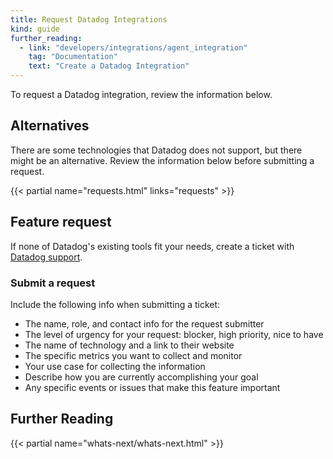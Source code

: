 ```yaml
---
title: Request Datadog Integrations
kind: guide
further_reading:
  - link: "developers/integrations/agent_integration"
    tag: "Documentation"
    text: "Create a Datadog Integration"
---
```


To request a Datadog integration, review the information below.

## Alternatives

There are some technologies that Datadog does not support, but there might be an alternative. Review the information below before submitting a request.

{{< partial name="requests.html" links="requests" >}}

## Feature request

If none of Datadog's existing tools fit your needs, create a ticket with [Datadog support][1].

### Submit a request

Include the following info when submitting a ticket:

- The name, role, and contact info for the request submitter
- The level of urgency for your request: blocker, high priority, nice to have
- The name of technology and a link to their website
- The specific metrics you want to collect and monitor
- Your use case for collecting the information
- Describe how you are currently accomplishing your goal
- Any specific events or issues that make this feature important

## Further Reading

{{< partial name="whats-next/whats-next.html" >}}

[1]: /help
